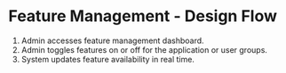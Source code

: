 # Feature Management - Design Flow

1. Admin accesses feature management dashboard.
2. Admin toggles features on or off for the application or user groups.
3. System updates feature availability in real time.
